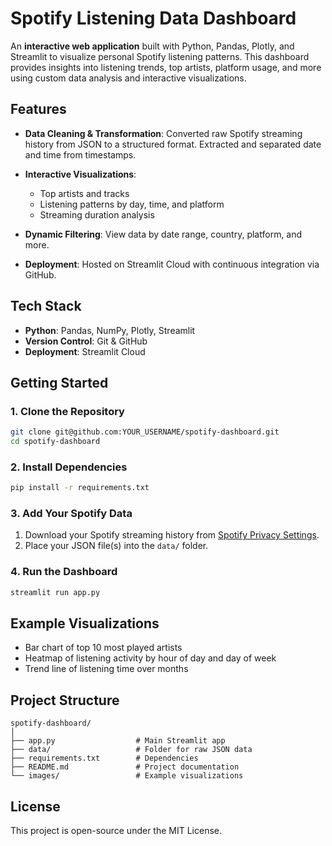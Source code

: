 # Spotify Listening Data Dashboard

An **interactive web application** built with Python, Pandas, Plotly, and Streamlit to visualize personal Spotify listening patterns. This dashboard provides insights into listening trends, top artists, platform usage, and more using custom data analysis and interactive visualizations.

## Features

* **Data Cleaning & Transformation**: Converted raw Spotify streaming history from JSON to a structured format. Extracted and separated date and time from timestamps.
* **Interactive Visualizations**:

  * Top artists and tracks
  * Listening patterns by day, time, and platform
  * Streaming duration analysis
* **Dynamic Filtering**: View data by date range, country, platform, and more.
* **Deployment**: Hosted on Streamlit Cloud with continuous integration via GitHub.

## Tech Stack

* **Python**: Pandas, NumPy, Plotly, Streamlit
* **Version Control**: Git & GitHub
* **Deployment**: Streamlit Cloud

## Getting Started

### 1. Clone the Repository

```bash
git clone git@github.com:YOUR_USERNAME/spotify-dashboard.git
cd spotify-dashboard
```

### 2. Install Dependencies

```bash
pip install -r requirements.txt
```

### 3. Add Your Spotify Data

1. Download your Spotify streaming history from [Spotify Privacy Settings](https://www.spotify.com/account/privacy/).
2. Place your JSON file(s) into the `data/` folder.

### 4. Run the Dashboard

```bash
streamlit run app.py
```

## Example Visualizations

* Bar chart of top 10 most played artists
* Heatmap of listening activity by hour of day and day of week
* Trend line of listening time over months

## Project Structure

```
spotify-dashboard/
│
├── app.py                  # Main Streamlit app
├── data/                   # Folder for raw JSON data
├── requirements.txt        # Dependencies
├── README.md               # Project documentation
└── images/                 # Example visualizations
```

## License

This project is open-source under the MIT License.
